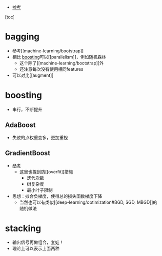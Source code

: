 - [参考](https://zhuanlan.zhihu.com/p/27689464)

[toc]
# bagging
- 参考[[machine-learning/bootstrap]]
- 相比 [boosting](#boosting)可以[[parallelism]]，例如随机森林
  - 这个除了[[machine-learning/bootstrap]]外
  - 还注意每次没有使用相同features
- 可以对比[[augment]]
# boosting
- 串行，不断提升
## AdaBoost
- 失败的点权重变多，更加重视
## GradientBoost
- [参考](https://zhuanlan.zhihu.com/p/26327929)
  - 这里也提到防[[overfit]]措施
    - 迭代次数
    - 树复杂度
    - 最小叶子限制
- 思想：拟合负梯度，使得总的损失函数梯度下降
  - 当然也可以有类似[[deep-learning/optimization#BGD, SGD, MBGD]]的随机做法
# stacking
- 输出信号再做组合，套娃！
- 理论上可以表示上面两种